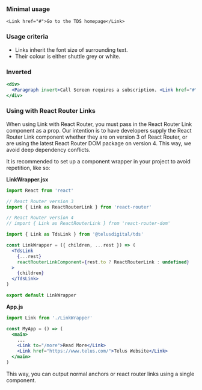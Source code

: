 ### Minimal usage

```
<Link href="#">Go to the TDS homepage</Link>
```

### Usage criteria

- Links inherit the font size of surrounding text.
- Their colour is either shuttle grey or white.

### Inverted

```jsx { "props": { "className": "he_purple-block" } }
<div>
  <Paragraph invert>Call Screen requires a subscription. <Link href="#" invert>Log in</Link> to your account and make sure you are subscribed.</Paragraph>
</div>
```

### Using with React Router Links

When using Link with React Router, you must pass in the React Router Link component as a prop. Our intention is to have developers supply the React Router Link component whether they are on version 3 of React Router, or are using the latest React Router DOM package on version 4. This way, we avoid deep dependency conflicts.

It is recommended to set up a component wrapper in your project to avoid repetition, like so:

**LinkWrapper.jsx**
```jsx noeditor static
import React from 'react'

// React Router version 3
import { Link as ReactRouterLink } from 'react-router'

// React Router version 4
// import { Link as ReactRouterLink } from 'react-router-dom'

import { Link as TdsLink } from '@telusdigital/tds'

const LinkWrapper = ({ children, ...rest }) => (
  <TdsLink
    {...rest}
    reactRouterLinkComponent={rest.to ? ReactRouterLink : undefined}
  >
    {children}
  </TdsLink>
)

export default LinkWrapper
```

**App.js**
```jsx noeditor static
import Link from './LinkWrapper'

const MyApp = () => (
  <main>
    ...
    <Link to="/more">Read More</Link>
    <Link href="https://www.telus.com/">Telus Website</Link>
  </main>
)
```

This way, you can output normal anchors or react router links using a single component.

